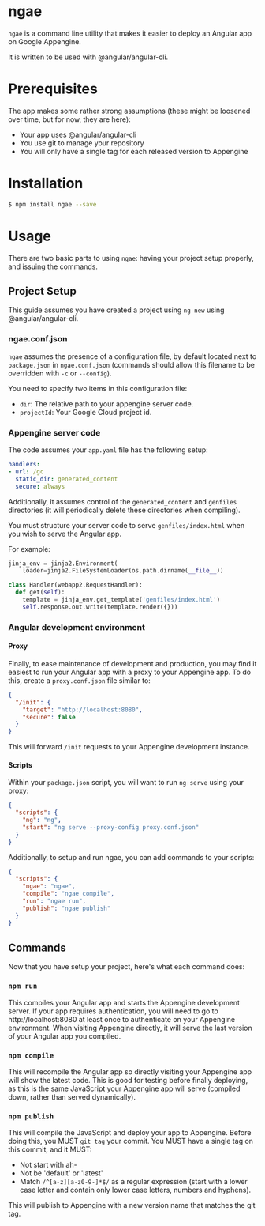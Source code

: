 # ngae

`ngae` is a command line utility that makes it easier to deploy an Angular app
on Google Appengine.

It is written to be used with @angular/angular-cli.

# Prerequisites

The app makes some rather strong assumptions (these might be loosened over time,
but for now, they are here):

* Your app uses @angular/angular-cli
* You use git to manage your repository
* You will only have a single tag for each released version to Appengine

# Installation

```sh
$ npm install ngae --save
```

# Usage

There are two basic parts to using `ngae`: having your project setup properly,
and issuing the commands.

## Project Setup

This guide assumes you have created a project using `ng new` using
@angular/angular-cli.

### ngae.conf.json

`ngae` assumes the presence of a configuration file, by default located next to
`package.json` in `ngae.conf.json` (commands should allow this filename to be
overridden with `-c` or `--config`).

You need to specify two items in this configuration file:

* `dir`: The relative path to your appengine server code.
* `projectId`: Your Google Cloud project id.

### Appengine server code

The code assumes your `app.yaml` file has the following setup:

```yaml
handlers:
- url: /gc
  static_dir: generated_content
  secure: always
```

Additionally, it assumes control of the `generated_content` and `genfiles`
directories (it will periodically delete these directories when compiling).

You must structure your server code to serve `genfiles/index.html` when you wish
to serve the Angular app.

For example:

```py
jinja_env = jinja2.Environment(
    loader=jinja2.FileSystemLoader(os.path.dirname(__file__))

class Handler(webapp2.RequestHandler):
  def get(self):
    template = jinja_env.get_template('genfiles/index.html')
    self.response.out.write(template.render({}))
```

### Angular development environment

#### Proxy

Finally, to ease maintenance of development and production, you may find it
easiest to run your Angular app with a proxy to your Appengine app. To do this,
create a `proxy.conf.json` file similar to:

```json
{
  "/init": {
    "target": "http://localhost:8080",
    "secure": false
  }
}
```

This will forward `/init` requests to your Appengine development instance.

#### Scripts

Within your `package.json` script, you will want to run `ng serve` using your
proxy:

```json
{
  "scripts": {
    "ng": "ng",
    "start": "ng serve --proxy-config proxy.conf.json"
  }
}
```

Additionally, to setup and run ngae, you can add commands to your scripts:

```json
{
  "scripts": {
    "ngae": "ngae",
    "compile": "ngae compile",
    "run": "ngae run",
    "publish": "ngae publish"
  }
}
```

## Commands

Now that you have setup your project, here's what each command does:

### `npm run`

This compiles your Angular app and starts the Appengine development server. If
your app requires authentication, you will need to go to http://localhost:8080
at least once to authenticate on your Appengine environment. When visiting
Appengine directly, it will serve the last version of your Angular app you
compiled.

### `npm compile`

This will recompile the Angular app so directly visiting your Appengine app will
show the latest code. This is good for testing before finally deploying, as this
is the same JavaScript your Appengine app will serve (compiled down, rather than
served dynamically).

### `npm publish`

This will compile the JavaScript and deploy your app to Appengine. Before doing
this, you MUST `git tag` your commit. You MUST have a single tag on this commit,
and it MUST:

* Not start with ah-
* Not be 'default' or 'latest'
* Match `/^[a-z][a-z0-9-]*$/` as a regular expression (start with a lower case
  letter and contain only lower case letters, numbers and hyphens).

This will publish to Appengine with a new version name that matches the git tag.
